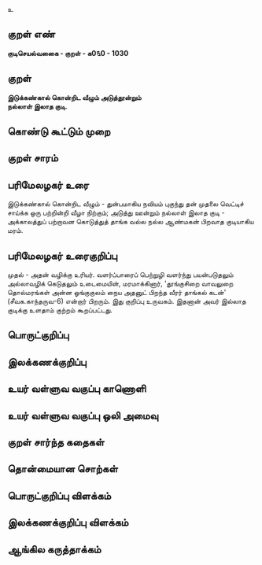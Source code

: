 உ

## குறள் எண் 

**குடிசெயல்வகைை - குறள் - க0௩0 - 1030**

## குறள் 

**இடுக்கண்கால் கொன்றிட வீழும் அடுத்தூன்றும்  
நல்லாள் இலாத குடி.**

## கொண்டு கூட்டும் முறை


## குறள் சாரம் 


## பரிமேலழகர் உரை

இடுக்கண்கால் கொன்றிட வீழும் - துன்பமாகிய நவியம் புகுந்து தன் முதலை வெட்டிச் சாய்க்க ஒரு பற்றின்றி வீழா நிற்கும்; அடுத்து ஊன்றும் நல்லாள் இலாத குடி - அக்காலத்துப் பற்றாவன கொடுத்துத் தாங்க வல்ல நல்ல ஆண்மகன் பிறவாத குடியாகிய மரம்.

## பரிமேலழகர் உரைகுறிப்பு   

முதல் - அதன் வழிக்கு உரியர். வளர்ப்பாரைப் பெற்றுழி வளர்ந்து பயன்படுதலும் அல்லாவழிக் கெடுதலும் உடைமையின், மரமாக்கினார், 'தூங்குசிறை வாவலுறை தொல்மரங்கள் அன்ன ஓங்குகுலம் நைய அதனுட் பிறந்த வீரர் தாங்கல் கடன்' (சீவக.காந்தருவ-6) என்றார் பிறரும். இது குறிப்பு உருவகம். இதனான் அவர் இல்லாத குடிக்கு உளதாம் குற்றம் கூறப்பட்டது.

## பொருட்குறிப்பு 


## இலக்கணக்குறிப்பு  


## உயர் வள்ளுவ வகுப்பு காணொளி


## உயர் வள்ளுவ வகுப்பு ஒலி அமைவு 

 
## குறள் சார்ந்த கதைகள் 


## தொன்மையான சொற்கள்


## பொருட்குறிப்பு விளக்கம்


## இலக்கணக்குறிப்பு விளக்கம்


## ஆங்கில கருத்தாக்கம் 



